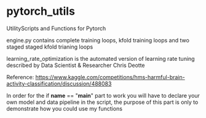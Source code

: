 # pytorch_utils
UtilityScripts and Functions for Pytorch 

engine.py contains complete training loops, kfold training loops and two staged staged kfold trianing loops

learning_rate_optimization is the automated version of learning rate tuning described by Data Scientist & Researcher Chris Deotte

Reference: https://www.kaggle.com/competitions/hms-harmful-brain-activity-classification/discussion/488083

In order for the if __name__ == "__main__" part to work you will have to declare your own model and data pipeline in the script, the purpose of this part is only to demonstrate how you could use my functions
